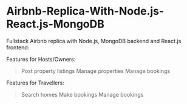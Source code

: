 # Airbnb-Replica-With-Node.js-React.js-MongoDB

Fullstack Airbnb replica with Node.js, MongoDB backend and React.js frontend:

Features for Hosts/Owners:
> Post property listings
> Manage properties
> Manage bookings

Features for Travellers:
> Search homes
> Make bookings
> Manage bookings

